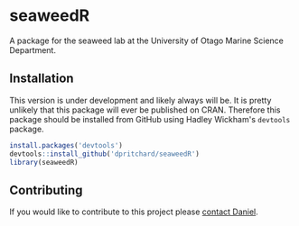 # seaweedR

A package for the seaweed lab at the University of Otago Marine Science Department.  

## Installation

This version is under development and likely always will be. It is pretty unlikely that this package will ever be published on CRAN. Therefore this package should be installed from GitHub using Hadley Wickham's `devtools` package.

````r  
install.packages('devtools')
devtools::install_github('dpritchard/seaweedR')
library(seaweedR)
````  

## Contributing

If you would like to contribute to this project please [contact Daniel][dpcontact].  

[dpcontact]: http://www.pritchard.co/contact
[hwsg]: https://github.com/hadley/devtools/wiki/Style
[rtools]: http://cran.r-project.org/bin/windows/Rtools/
[dp]: http://www.pritchard.co
